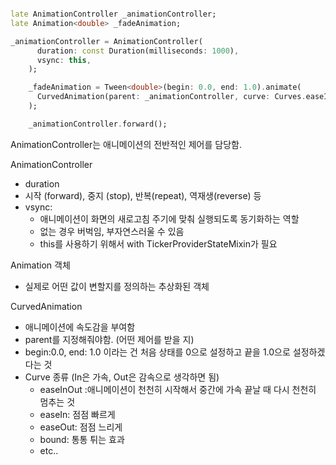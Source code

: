 
```dart

late AnimationController _animationController;
late Animation<double> _fadeAnimation;

_animationController = AnimationController(
      duration: const Duration(milliseconds: 1000),
      vsync: this,
    );

    _fadeAnimation = Tween<double>(begin: 0.0, end: 1.0).animate(
      CurvedAnimation(parent: _animationController, curve: Curves.easeInOut),
    );

    _animationController.forward();
```


AnimationController는 애니메이션의 전반적인 제어를 담당함.

AnimationController
* duration
* 시작 (forward), 중지 (stop), 반복(repeat), 역재생(reverse) 등
* vsync: 
	* 애니메이션이 화면의 새로고침 주기에 맞춰 실행되도록 동기화하는 역할
	* 없는 경우 버벅임, 부자연스러울 수 있음
	* this를 사용하기 위해서 with TickerProviderStateMixin가 필요


Animation 객체
* 실제로 어떤 값이 변할지를 정의하는 추상화된 객체

CurvedAnimation
* 애니메이션에 속도감을 부여함
* parent를 지정해줘야함. (어떤 제어를 받을 지)
* begin:0.0, end: 1.0 이라는 건 처음 상태를 0으로 설정하고 끝을 1.0으로 설정하겠다는 것
* Curve 종류 (In은 가속, Out은 감속으로 생각하면 됨)
	* easeInOut :애니메이션이 천천히 시작해서 중간에 가속 끝날 때 다시 천천히 멈추는 것
	* easeIn: 점점 빠르게
	* easeOut: 점점 느리게
	* bound: 통통 튀는 효과
	* etc..

